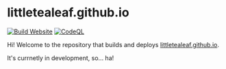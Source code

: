 # littletealeaf.github.io

[![Build Website](https://github.com/LittleTealeaf/littletealeaf.github.io/actions/workflows/build.yml/badge.svg)](https://github.com/LittleTealeaf/littletealeaf.github.io/actions/workflows/build.yml) [![CodeQL](https://github.com/LittleTealeaf/littletealeaf.github.io/actions/workflows/codeql.yml/badge.svg)](https://github.com/LittleTealeaf/littletealeaf.github.io/actions/workflows/codeql.yml)

Hi! Welcome to the repository that builds and deploys [littletealeaf.github.io](https://littletealeaf.github.io). 

It's currnetly in development, so... ha!
